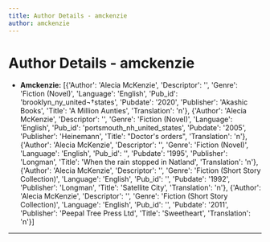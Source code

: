 ```yaml
---
title: Author Details - amckenzie
author: amckenzie
---
```


# Author Details - amckenzie

<ul>
    <li><strong>Amckenzie:</strong> [{'Author': 'Alecia McKenzie', 'Descriptor': '', 'Genre': 'Fiction (Novel)', 'Language': 'English', 'Pub_id': 'brooklyn_ny_united¬†states', 'Pubdate': '2020', 'Publisher': 'Akashic Books', 'Title': 'A Million Aunties', 'Translation': 'n'}, {'Author': 'Alecia McKenzie', 'Descriptor': '', 'Genre': 'Fiction (Novel)', 'Language': 'English', 'Pub_id': 'portsmouth_nh_united_states', 'Pubdate': '2005', 'Publisher': 'Heinemann', 'Title': "Doctor's orders", 'Translation': 'n'}, {'Author': 'Alecia McKenzie', 'Descriptor': '', 'Genre': 'Fiction (Novel)', 'Language': 'English', 'Pub_id': '', 'Pubdate': '1995', 'Publisher': 'Longman', 'Title': 'When the rain stopped in Natland', 'Translation': 'n'}, {'Author': 'Alecia McKenzie', 'Descriptor': '', 'Genre': 'Fiction (Short Story Collection)', 'Language': 'English', 'Pub_id': '', 'Pubdate': '1992', 'Publisher': 'Longman', 'Title': 'Satellite City', 'Translation': 'n'}, {'Author': 'Alecia McKenzie', 'Descriptor': '', 'Genre': 'Fiction (Short Story Collection)', 'Language': 'English', 'Pub_id': '', 'Pubdate': '2011', 'Publisher': 'Peepal Tree Press Ltd', 'Title': 'Sweetheart', 'Translation': 'n'}]</li>
</ul>
<hr>